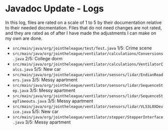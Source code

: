 # Javadoc Update - Logs
In this log, files are rated on a scale of 1 to 5 by their documentation relative to their needed docmentation. Files that do not need changes are not rated, and they are rated as of after I have made the adjustments I can make on my own are done.

- `src/main/java/org/jointheleague/test/Test.java`
  1/5: Crime scene
- `src/main/java/org/jointheleague/ventilator/calculations/Conversions.java`
  2/5: College dorm
- `src/main/java/org/jointheleague/ventilator/calculations/VentilatorCalcs.java`
  5/5: New car
- `src/main/java/org/jointheleague/ventilator/sensors/lidar/EndianReaders.java`
  3/5: Messy apartment
- `src/main/java/org/jointheleague/ventilator/sensors/lidar/SequenceStep.java`
  3/5: Messy apartment
- `src/main/java/org/jointheleague/ventilator/sensors/lidar/SequenceStepTimeouts.java`
  3/5: Messy apartment
- `src/main/java/org/jointheleague/ventilator/sensors/lidar/VL53L0XDevice.java`
  5/5: New car
- `src/main/java/org/jointheleague/ventilator/stepper/StepperInterface.java`
  3/5: Messy apartment